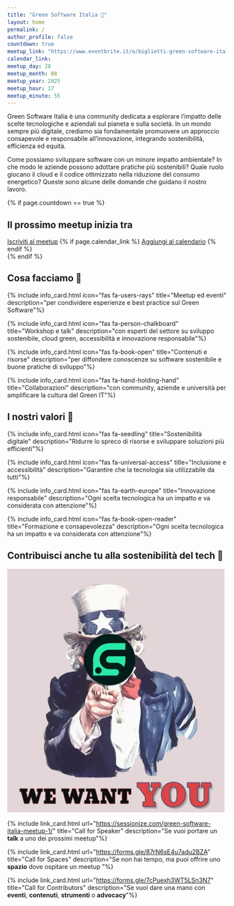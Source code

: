 ```yaml
---
title: "Green Software Italia 🌱"
layout: home
permalink: /
author_profile: false
countdown: true
meetup_link: "https://www.eventbrite.it/e/biglietti-green-software-italia-kickoff-meetup-1269305078659"
calendar_link: 
meetup_day: 28
meetup_month: 08
meetup_year: 2025
meetup_hour: 17
meetup_minute: 55
---
```

Green Software Italia è una community dedicata a esplorare l’impatto delle scelte tecnologiche e aziendali sul pianeta e sulla società. In un mondo sempre più digitale, crediamo sia fondamentale promuovere un approccio consapevole e responsabile all’innovazione, integrando sostenibilità, efficienza ed equità.

Come possiamo sviluppare software con un minore impatto ambientale? In che modo le aziende possono adottare pratiche più sostenibili? Quale ruolo giocano il cloud e il codice ottimizzato nella riduzione del consumo energetico? Queste sono alcune delle domande che guidano il nostro lavoro.

{% if page.countdown == true %}
<div class="countdown_section">
    <h2> Il prossimo meetup inizia tra </h2>
    <div id="meetup-countdown" class="countdown-dark">
    </div>
    <div class="button_group">
        <a class="btn btn--inverse" href="{{ page.meetup_link }}" target='_blank'>Iscriviti al meetup</a>
        {% if page.calendar_link %}
        <a class="btn btn--light-outline" href="{{ page.calendar_link }}" target='_blank'>Aggiungi al calendario</a>
        {% endif %}
    </div>
</div>
{% endif %}

<div class="home_section">

<h2> Cosa facciamo 🚀 </h2>

<div class="card_list">
<div class="card_pair">
{% include info_card.html icon="fas fa-users-rays" title="Meetup ed eventi" description="per condividere esperienze e best practice sul Green Software"%}

{% include info_card.html icon="fas fa-person-chalkboard" title="Workshop e talk" description="con esperti del settore su sviluppo sostenibile, cloud green, accessibilità e innovazione responsabile"%}
</div>
<div class="card_pair">
{% include info_card.html icon="fas fa-book-open" title="Contenuti e risorse" description="per diffondere conoscenze su software sostenibile e buone pratiche di sviluppo"%}

{% include info_card.html icon="fas fa-hand-holding-hand" title="Collaborazioni" description="con community, aziende e università per amplificare la cultura del Green IT"%}
</div>
</div>
</div>


<div class="home_section" id="bg">
<h2> I nostri valori 🎯 </h2>

<div class="card_list">
<div class="card_pair">
{% include info_card.html icon="fas fa-seedling" title="Sostenibilità digitale" description="Ridurre lo spreco di risorse e sviluppare soluzioni più efficienti"%}

{% include info_card.html icon="fas fa-universal-access" title="Inclusione e accessibilità" description="Garantire che la tecnologia sia utilizzabile da tutti"%}
</div>
<div class="card_pair">
{% include info_card.html icon="fas fa-earth-europe" title="Innovazione responsabile" description="Ogni scelta tecnologica ha un impatto e va considerata con attenzione"%}

{% include info_card.html icon="fas fa-book-open-reader" title="Formazione e consapevolezza" description="Ogni scelta tecnologica ha un impatto e va considerata con attenzione"%}
</div>
</div>
</div>

<div class="home_section">

<h2> Contribuisci anche tu alla sostenibilità del tech 🫵 </h2>

<div class="contrib_section">
<img src="/assets/images/we-want-you.webp" alt='Immagine con su scritto "We want you" e il logo della community Green Software Italia'/>
<div>

{% include link_card.html url="https://sessionize.com/green-software-italia-meetup-1/" title="Call for Speaker" description="Se vuoi portare un <strong>talk</strong> a uno dei prossimi meetup"%}

{% include link_card.html url="https://forms.gle/87rN6sE4u7adu2BZA" title="Call for Spaces" description="Se non hai tempo, ma puoi offrire uno <strong>spazio</strong> dove ospitare un meetup "%}

{% include link_card.html url="https://forms.gle/7cPuexh3WT5LSn3N7" title="Call for Contributors" description="Se vuoi dare una mano con <strong>eventi</strong>, <strong>contenuti</strong>, <strong>strumenti</strong> o <strong>advocacy</strong>"%}

</div>
</div>
</div>
